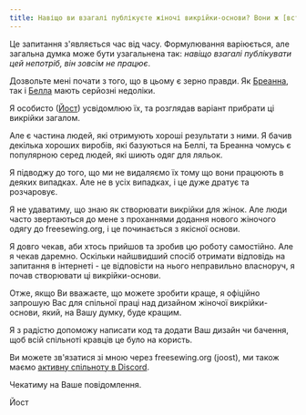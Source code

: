 ```yaml
---
title: Навіщо ви взагалі публікуєте жіночі викрійки-основи? Вони ж [вставте свою думку тут].
---
```


Це запитання з'являється час від часу. Формулювання варіюється, але загальна думка може бути узагальнена так: _навіщо взагалі публікувати цей непотріб, він зовсім не працює_.

Дозвольте мені почати з того, що в цьому є зерно правди. Як [Бреанна](/designs/breanna/), так і [Белла](/designs/bella/) мають серйозні недоліки.

Я особисто ([Йост](/makers/joostdecock/)) усвідомлюю їх, та розглядав варіант прибрати ці викрійки загалом.

Але є частина людей, які отримують хороші результати з ними. Я бачив декілька хороших виробів, які базуються на Беллі, та Бреанна чомусь є популярною серед людей, які шиють одяг для ляльок.

Я підводжу до того, що ми не видаляємо їх тому що вони працюють в деяких випадках. Але не в усіх випадках, і це дуже дратує та розчаровує.

Я не удаватиму, що знаю як створювати викрійки для жінок. Але люди часто звертаються до мене з проханнями додання нового жіночого одягу до freesewing.org, і це починається з якісної основи.

Я довго чекав, аби хтось прийшов та зробив цю роботу самостійно. Але я чекав даремно. Оскільки найшвидший спосіб отримати відповідь на запитання в інтернеті - це відповісти на нього неправильно власноруч, я почав створювати ці викрійки-основи.

Отже, якщо Ви вважаєте, що можете зробити краще, я офіційно запрошую Вас для спільної праці над дизайном жіночої викрійки-основи, який, на Вашу думку, буде кращим.

Я з радістю допоможу написати код та додати Ваш дизайн чи бачення, щоб всій спільноті кравців це було на користь.

Ви можете зв'язатися зі мною через freesewing.org (joost), ми також маємо [активну спільноту в Discord](https://discord.freesewing.org/).

Чекатиму на Ваше повідомлення.

Йост
